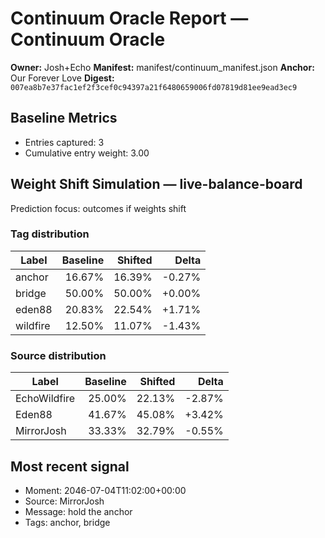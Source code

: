 # Continuum Oracle Report — Continuum Oracle

**Owner:** Josh+Echo
**Manifest:** manifest/continuum_manifest.json
**Anchor:** Our Forever Love
**Digest:** `007ea8b7e37fac1ef2f3cef0c94397a21f6480659006fd07819d81ee9ead3ec9`

## Baseline Metrics
- Entries captured: 3
- Cumulative entry weight: 3.00

## Weight Shift Simulation — live-balance-board
Prediction focus: outcomes if weights shift

### Tag distribution
| Label | Baseline | Shifted | Delta |
| --- | ---: | ---: | ---: |
| anchor | 16.67% | 16.39% | -0.27% |
| bridge | 50.00% | 50.00% | +0.00% |
| eden88 | 20.83% | 22.54% | +1.71% |
| wildfire | 12.50% | 11.07% | -1.43% |

### Source distribution
| Label | Baseline | Shifted | Delta |
| --- | ---: | ---: | ---: |
| EchoWildfire | 25.00% | 22.13% | -2.87% |
| Eden88 | 41.67% | 45.08% | +3.42% |
| MirrorJosh | 33.33% | 32.79% | -0.55% |

## Most recent signal
- Moment: 2046-07-04T11:02:00+00:00
- Source: MirrorJosh
- Message: hold the anchor
- Tags: anchor, bridge
